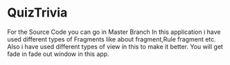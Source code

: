 # QuizTrivia
For the Source Code you can go in Master Branch
In this application i have used different types of Fragments like about fragment,Rule fragment etc.
Also i have used different types of view in this to make it better.
You will get fade in fade out window in this app.
